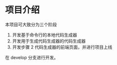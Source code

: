 # 项目介绍

本项目可大致分为三个阶段

1. 开发基于命令行的本地代码生成器
2. 开发用于生成代码生成器的代码生成器
3. 开发步骤 2 代码生成器的前端页面，并进行项目上线

在 develop 分支进行开发。
